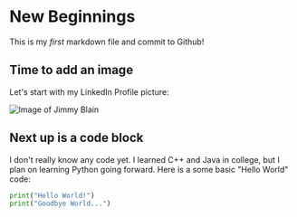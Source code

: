# New Beginnings
This is my *first* markdown file and commit to Github!

## Time to add an image
Let's start with my LinkedIn Profile picture:

![Image of Jimmy Blain](https://media.licdn.com/dms/image/v2/D4E03AQFbZnH1-TWHzQ/profile-displayphoto-shrink_400_400/profile-displayphoto-shrink_400_400/0/1730240859222?e=1735776000&v=beta&t=s81gHs1fXKmtI6GVhEOcRMeWw9gsuuaoZkziHbf55ho)

## Next up is a code block
I don't really know any code yet. I learned C++ and Java in college, but I plan on learning Python going forward.
Here is a some basic "Hello World" code:

``` python
print("Hello World!")
print("Goodbye World...")
```
